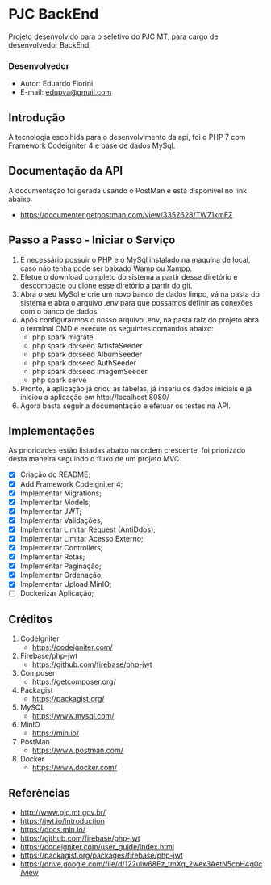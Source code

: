 # PJC BackEnd
Projeto desenvolvido para o seletivo do PJC MT, para cargo de desenvolvedor BackEnd.

### Desenvolvedor
* Autor: Eduardo Fiorini
* E-mail: <edupva@gmail.com>

## Introdução
A tecnologia escolhida para o desenvolvimento da api, foi o PHP 7 com Framework Codeigniter 4 e base de dados MySql.

## Documentação da API
A documentação foi gerada usando o PostMan e está disponível no link abaixo.
* <https://documenter.getpostman.com/view/3352628/TW71kmFZ>
## Passo a Passo - Iniciar o Serviço
1. É necessário possuir o PHP e o MySql instalado na maquina de local, caso não tenha pode ser baixado Wamp ou Xampp.
1. Efetue o download completo do sistema a partir desse diretório e descompacte ou clone esse diretório a partir do git.
1. Abra o seu MySql e crie um novo banco de dados limpo, vá na pasta do sistema e abra o arquivo .env para que possamos definir as conexões com o banco de dados.
1. Após configurarmos o nosso arquivo .env, na pasta raiz do projeto abra o terminal CMD e execute os seguintes comandos abaixo:
    * php spark migrate
    * php spark db:seed ArtistaSeeder
    * php spark db:seed AlbumSeeder
    * php spark db:seed AuthSeeder
    * php spark db:seed ImagemSeeder
    * php spark serve
1. Pronto, a aplicação já criou as tabelas, já inseriu os dados iniciais e já iniciou a aplicação em http://localhost:8080/
1. Agora basta seguir a documentação e efetuar os testes na API. 

## Implementações
As prioridades estão listadas abaixo na ordem crescente, foi priorizado desta maneira seguindo o fluxo de um projeto MVC.   
- [X] Criação do README;
- [X] Add Framework CodeIgniter 4;
- [X] Implementar Migrations;
- [X] Implementar Models;
- [X] Implementar JWT;
- [X] Implementar Validações;
- [X] Implementar Limitar Request (AntiDdos);
- [X] Implementar Limitar Acesso Externo;
- [X] Implementar Controllers;
- [X] Implementar Rotas;
- [X] Implementar Paginação;
- [X] Implementar Ordenação;
- [X] Implementar Upload MinIO;
- [ ] Dockerizar Aplicação;

## Créditos
1. CodeIgniter
    - <https://codeigniter.com/>
1. Firebase/php-jwt
    - <https://github.com/firebase/php-jwt>
1. Composer
    - <https://getcomposer.org/>
1. Packagist
    - <https://packagist.org/>
1. MySQL
    - <https://www.mysql.com/>
1. MinIO
    - <https://min.io/>
1. PostMan
    - <https://www.postman.com/>
1. Docker 
    - <https://www.docker.com/>

## Referências
* <http://www.pjc.mt.gov.br/>
* <https://jwt.io/introduction>
* <https://docs.min.io/>
* <https://github.com/firebase/php-jwt>
* <https://codeigniter.com/user_guide/index.html>
* <https://packagist.org/packages/firebase/php-jwt>
* <https://drive.google.com/file/d/122ulw68Ez_tmXq_2wex3AetN5cpH4g0c/view>

